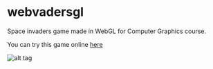 # webvadersgl

Space invaders game made in WebGL for Computer Graphics course.

You can try this game online [here](https://nmssilva.github.io/webvadersgl)

![alt tag](https://raw.githubusercontent.com/nmssilva/webvadersgl/master/webvadersgl.png)
